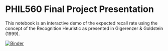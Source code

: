 # PHIL560 Final Project Presentation

This notebook is an interactive demo of the expected recall rate using the concept of the Recognition Heuristic as presented in Gigerenzer & Goldstein (1999).

[![Binder](https://mybinder.org/badge_logo.svg)](https://mybinder.org/v2/gh/dankovacek/PHIL560_presentation/main?filepath=Presentation_notebook.ipynb)